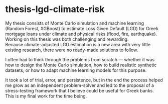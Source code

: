 # thesis-lgd-climate-risk
My thesis consists of Monte Carlo simulation and machine learning (Random Forest, XGBoost) to estimate Loss Given Default (LGD) for Greek mortgage loans under climate and physical risks (flood, fire, earthquake).
Working on this thesis was both challenging and rewarding.  
Because climate-adjusted LGD estimation is a new area with very little 
existing research, there were no ready-made solutions to follow.  

I often had to think through the problems from scratch — whether it was 
how to design the Monte Carlo simulation, how to build realistic synthetic 
datasets, or how to adapt machine learning models for this purpose.  

It took a lot of trial, error, and persistence, but in the end the process 
helped me grow as an independent problem-solver and led to the proposal of 
a stress-testing framework that I believe could be useful for Greek banks.
This is my final work for the time being.
